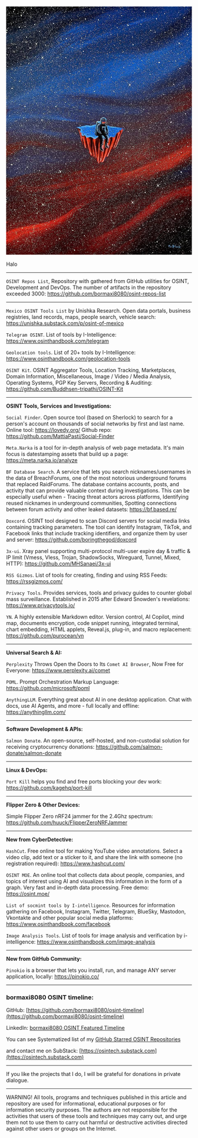 ![alt text](img/131.jpg)

Halo

----

```OSINT Repos List```, Repository with gathered from GitHub utilities for OSINT, Development and DevOps. The number of artifacts in the repository exceeded 3000: https://github.com/bormaxi8080/osint-repos-list

----

```Mexico OSINT Tools List``` by Unishka Research. Open data portals, business registries, land records, maps, people search, vehicle search: https://unishka.substack.com/p/osint-of-mexico

```Telegram OSINT```. List of tools by I-Intelligence: https://www.osinthandbook.com/telegram

```Geolocation tools```. List of 20+ tools by I-Intelligence: https://www.osinthandbook.com/geolocation-tools

```OSINT Kit```. OSINT Aggregator Tools, Location Tracking, Marketplaces, Domain Information, Miscellaneous, Image / Video / Media Analysis, Operating Systems, PGP Key Servers, Recording & Auditing: https://github.com/Buddhsen-tripathi/OSINT-Kit

----

**OSINT Tools, Services and Investigations:**

```Social Finder```. Open source tool (based on Sherlock) to search for a person's account on thousands of social networks by first and last name.
Online tool: https://lovedy.org/
Github repo: https://github.com/MattiaPasti/Social-Finder

```Meta.Narka``` is a tool for in-depth analysis of web page metadata. It's main focus is datestamping assets that build up a page: https://meta.narka.io/analyze

```BF Database Search```. A service that lets you search nicknames/usernames in the data of BreachForums, one of the most notorious underground forums that replaced RaidForums. The database contains accounts, posts, and activity that can provide valuable context during investigations. This can be especially useful when - Tracing threat actors across platforms, Identifying reused nicknames in underground communities, Spotting connections between forum activity and other leaked datasets: https://bf.based.re/

```Doxcord```. OSINT tool designed to scan Discord servers for social media links containing tracking parameters. The tool can identify Instagram, TikTok, and Facebook links that include tracking identifiers, and organize them by user and server: https://github.com/boringthegod/doxcord

```3x-ui```. Xray panel supporting multi-protocol multi-user expire day & traffic & IP limit (Vmess, Vless, Trojan, ShadowSocks, Wireguard, Tunnel, Mixed, HTTP): https://github.com/MHSanaei/3x-ui

```RSS Gizmos```. List of tools for creating, finding and using RSS Feeds: https://rssgizmos.com/

```Privacy Tools```. Provides services, tools and privacy guides to counter global mass surveillance. Established in 2015 after Edward Snowden's revelations: https://www.privacytools.io/

```YN```. A highly extensible Markdown editor. Version control, AI Copilot, mind map, documents encryption, code snippet running, integrated terminal, chart embedding, HTML applets, Reveal.js, plug-in, and macro replacement: https://github.com/purocean/yn

----

**Universal Search & AI:**

```Perplexity``` Throws Open the Doors to Its ```Comet AI Browser```, Now Free for Everyone: https://www.perplexity.ai/comet

```POML```. Prompt Orchestration Markup Language: https://github.com/microsoft/poml

```AnythingLLM```. Everything great about AI in one desktop application. Chat with docs, use AI Agents, and more - full locally and offline: https://anythingllm.com/

----

**Software Development & APIs:**

```Salmon Donate```. An open-source, self-hosted, and non-custodial solution for receiving cryptocurrency donations: https://github.com/salmon-donate/salmon-donate

----

**Linux & DevOps:**

```Port Kill``` helps you find and free ports blocking your dev work: https://github.com/kagehq/port-kill

----

**Flipper Zero & Other Devices:**

Simple Flipper Zero nRF24 jammer for the 2.4Ghz spectrum: https://github.com/huuck/FlipperZeroNRFJammer

----

**New from CyberDetective:**

```HashCut```. Free online tool for making YouTube video annotations. Select a video clip, add text or a sticker to it, and share the link with someone (no registration required): https://www.hashcut.com/

```OSINT MOE```. An online tool that collects data about people, companies, and topics of interest using AI and visualizes this information in the form of a graph. Very fast and in-depth data processing. Free demo: https://osint.moe/

```List of socmint tools by I-intelligence```. Resources for information gathering on Facebook, Instagram, Twitter, Telegram, BlueSky, Mastodon, Vkontakte and other popular social media platforms: https://www.osinthandbook.com/facebook

```Image Analysis Tools```. List of tools for image analysis and verification by i-intelligence: https://www.osinthandbook.com/image-analysis

----

**New from GitHub Community:**

```Pinokio``` is a browser that lets you install, run, and manage ANY server application, locally: https://pinokio.co/

----
### bormaxi8080 OSINT timeline:

GitHub: [https://github.com/bormaxi8080/osint-timeline](https://github.com/bormaxi8080/osint-timeline)

LinkedIn: [bormaxi8080 OSINT Featured Timeline](https://www.linkedin.com/in/osintech/details/featured/)

You can see Systematized list of my [GitHub Starred OSINT Repositories](https://github.com/bormaxi8080/osint-repos-list)

and contact me on SubStack: [https://osintech.substack.com](https://osintech.substack.com)

----

If you like the projects that I do, I will be grateful for donations in private dialogue.

----

WARNING! All tools, programs and techniques published in this article and repository are used for informational, educational purposes or for information security purposes. The authors are not responsible for the activities that users of these tools and techniques may carry out, and urge them not to use them to carry out harmful or destructive activities directed against other users or groups on the Internet.
